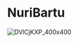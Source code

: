 # NuriBartu
![DVlCjKXP_400x400](https://user-images.githubusercontent.com/110860267/207131707-cdb69467-2907-4ac3-8d98-a5364dfbffe8.jpg)
